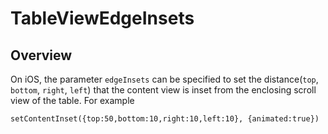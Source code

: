 # TableViewEdgeInsets

<ProxySummary/>

## Overview

On iOS, the parameter `edgeInsets` can be specified to set the distance(`top`, `bottom`,
`right`, `left`) that the content view is inset from the enclosing scroll view of the table.
For example

    setContentInset({top:50,bottom:10,right:10,left:10}, {animated:true})

<ApiDocs/>
